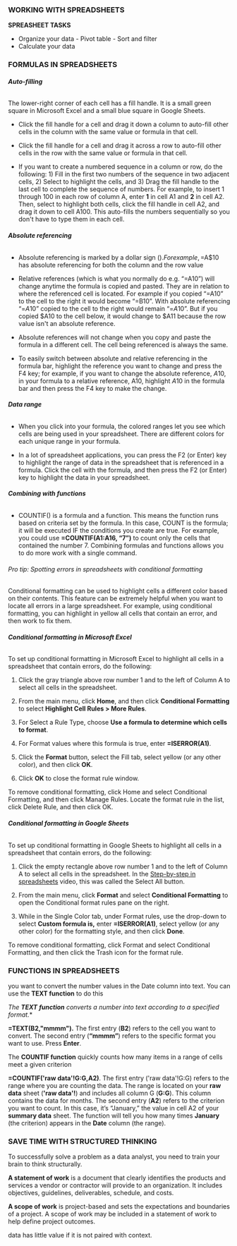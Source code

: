 
### WORKING WITH SPREADSHEETS 

**SPREASHEET TASKS** 
- Organize your data
		- Pivot table
				- Sort and filter
- Calculate your data 

### FORMULAS IN SPREADSHEETS 

###### **Auto-filling**

The lower-right corner of each cell has a fill handle. It is a small green square in Microsoft Excel and a small blue square in Google Sheets.

-   Click the fill handle for a cell and drag it down a column to auto-fill other cells in the column with the same value or formula in that cell. 
    
-   Click the fill handle for a cell and drag it across a row to auto-fill other cells in the row with the same value or formula in that cell. 
    
-   If you want to create a numbered sequence in a column or row, do the following: 1) Fill in the first two numbers of the sequence in two adjacent cells, 2) Select to highlight the cells, and 3) Drag the fill handle to the last cell to complete the sequence of numbers. For example, to insert 1 through 100 in each row of column A, enter **1** in cell A1 and **2** in cell A2. Then, select to highlight both cells, click the fill handle in cell A2, and drag it down to cell A100. This auto-fills the numbers sequentially so you don't have to type them in each cell.

###### **Absolute referencing**

-   Absolute referencing is marked by a dollar sign ($). For example, =$A$10 has absolute referencing for both the column and the row value
    
-   Relative references (which is what you normally do e.g. “=A10”) will change anytime the formula is copied and pasted. They are in relation to where the referenced cell is located. For example if you copied “=A10” to the cell to the right it would become “=B10”. With absolute referencing “=$A$10” copied to the cell to the right would remain “=$A$10”. But if you copied $A10 to the cell below, it would change to $A11 because the row value isn't an absolute reference.
    
-   Absolute references will not change when you copy and paste the formula in a different cell. The cell being referenced is always the same.
    
-   To easily switch between absolute and relative referencing in the formula bar, highlight the reference you want to change and press the F4 key; for example, if you want to change the absolute reference, $A$10, in your formula to a relative reference, A10, highlight $A$10 in the formula bar and then press the F4 key to make the change.


###### **Data range**

-   When you click into your formula, the colored ranges let you see which cells are being used in your spreadsheet. There are different colors for each unique range in your formula.
    

-   In a lot of spreadsheet applications, you can press the F2 (or Enter) key to highlight the range of data in the spreadsheet that is referenced in a formula. Click the cell with the formula, and then press the F2 (or Enter) key to highlight the data in your spreadsheet.

###### **Combining with functions**

-   COUNTIF() is a formula and a function. This means the function runs based on criteria set by the formula. In this case, COUNT is the formula; it will be executed IF the conditions you create are true. For example, you could use **=COUNTIF(A1:A16, “7”)** to count only the cells that contained the number 7. Combining formulas and functions allows you to do more work with a single command.

###### Pro tip: Spotting errors in spreadsheets with conditional formatting

Conditional formatting can be used to highlight cells a different color based on their contents. This feature can be extremely helpful when you want to locate all errors in a large spreadsheet. For example, using conditional formatting, you can highlight in yellow all cells that contain an error, and then work to fix them.

###### **Conditional formatting in Microsoft Excel**

To set up conditional formatting in Microsoft Excel to highlight all cells in a spreadsheet that contain errors, do the following:

1.  Click the gray triangle above row number 1 and to the left of Column A to select all cells in the spreadsheet.
    
2.  From the main menu, click **Home**, and then click **Conditional Formatting** to select **Highlight Cell Rules > More Rules**.
    
3.  For Select a Rule Type, choose **Use a formula to determine which cells to format**.
    
4.  For Format values where this formula is true, enter **=ISERROR(A1)**.
    
5.  Click the **Format** button, select the Fill tab, select yellow (or any other color), and then click **OK**.
    
6.  Click **OK** to close the format rule window.
    

To remove conditional formatting, click Home and select Conditional Formatting, and then click Manage Rules. Locate the format rule in the list, click Delete Rule, and then click OK.

###### **Conditional formatting in Google Sheets**

To set up conditional formatting in Google Sheets to highlight all cells in a spreadsheet that contain errors, do the following:

1.  Click the empty rectangle above row number 1 and to the left of Column A to select all cells in the spreadsheet. In the [Step-by-step in spreadsheets](https://www.coursera.org/learn/ask-questions-make-decisions/lecture/lpuHf/step-by-step-in-spreadsheets "Step-by-step in spreadsheets") video, this was called the Select All button.
    
2.  From the main menu, click **Format** and select **Conditional Formatting** to open the Conditional format rules pane on the right.
    
3.  While in the Single Color tab, under Format rules, use the drop-down to select **Custom formula is,** enter **=ISERROR(A1)**, select yellow (or any other color) for the formatting style, and then click **Done**.
    

To remove conditional formatting, click Format and select Conditional Formatting, and then click the Trash icon for the format rule.


### FUNCTIONS IN SPREADSHEETS

you want to convert the number values in the Date column into text. You can use the **TEXT function** to do this

*The **TEXT** **function** converts a number into text according to a specified format.**

**=TEXT(B2,"mmmm").** The first entry (**B2**) refers to the cell you want to convert. The second entry (**“mmmm”**) refers to the specific format you want to use. Press **Enter**.

The **COUNTIF function** quickly counts how many items in a range of cells meet a given criterion

**=COUNTIF('raw data'!G:G,A2)**. The first entry ('raw data'!G:G) refers to the range where you are counting the data. The range is located on your **raw data** sheet (**'raw data'!**) and includes all column G (**G:G**). This column contains the data for months. The second entry (**A2**) refers to the criterion you want to count. In this case, it’s “January,” the value in cell A2 of your **summary data** sheet. The function will tell you how many times **January** (the criterion) appears in the **Date** column (the range).


### SAVE TIME WITH STRUCTURED THINKING 

To successfully solve a problem as a data analyst, you need to train your brain to think structurally. 

**A statement of work** is a document that clearly identifies the products and services a vendor or contractor will provide to an organization. It includes objectives, guidelines, deliverables, schedule, and costs.

**A scope of work** is project-based and sets the expectations and boundaries of a project. A scope of work may be included in a statement of work to help define project outcomes.

data has little value if it is not paired with context.

